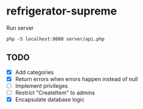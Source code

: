 # refrigerator-supreme

Run server
```
php -S localhost:8080 server/api.php
```

## TODO

- [x] Add categories
- [x] Return errors when errors happen instead of null
- [ ] Implement privileges
- [ ] Restrict "CreateItem" to admins
- [x] Encapsulate database logic
